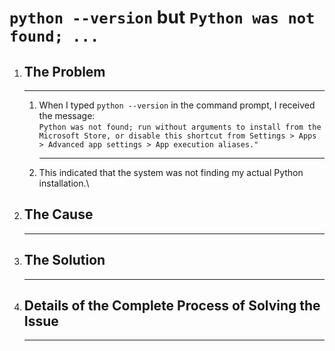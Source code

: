 <h1><code>python --version</code> but <code>Python was not found; ...</code></h1>
<ol>
    <li><h2>The Problem</h2></li>
    <hr />
    <ol>
        <li>
            When I typed <code>python --version</code> in the command prompt,  
            I received the message:<br />
            <code>Python was not found; run without arguments to install from the Microsoft Store, or disable this shortcut from Settings > Apps > Advanced app settings > App execution aliases."</code><br />
        </li>
        <hr />
        <li>
            This indicated that the system was not finding my actual Python installation.\
        </li>
    </ol>
    <li><h2>The Cause</h2></li>
    <hr />
    <li><h2>The Solution</h2></li>
    <hr />
    <li><h2>Details of the Complete Process of Solving the Issue</h2></li>
    <hr />